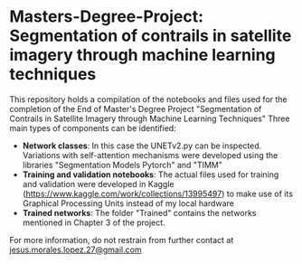# Masters-Degree-Project: Segmentation of contrails in satellite imagery through machine learning techniques

This repository holds a compilation of the notebooks and files used for the completion of the End of Master's Degree Project "Segmentation of Contrails in Satellite Imagery through Machine Learning Techniques"
Three main types of components can be identified:

- **Network classes**: In this case the UNETv2.py can be inspected. Variations with self-attention mechanisms were developed using the libraries "Segmentation Models Pytorch" and "TIMM"
- **Training and validation notebooks**: The actual files used for training and validation were developed in Kaggle (https://www.kaggle.com/work/collections/13995497) to make use of its Graphical Processing Units instead of my local hardware
- **Trained networks**: The folder "Trained" contains the networks mentioned in Chapter 3 of the project.

For more information, do not restrain from further contact at jesus.morales.lopez.27@gmail.com
